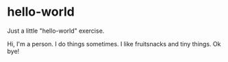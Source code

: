 # hello-world
Just a little "hello-world" exercise.

Hi, I'm a person. I do things sometimes. I like fruitsnacks and tiny things.
Ok bye!

